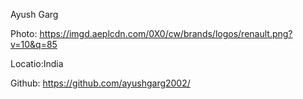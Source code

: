 Ayush Garg

Photo: https://imgd.aeplcdn.com/0X0/cw/brands/logos/renault.png?v=10&q=85

Locatio:India

Github: https://github.com/ayushgarg2002/
